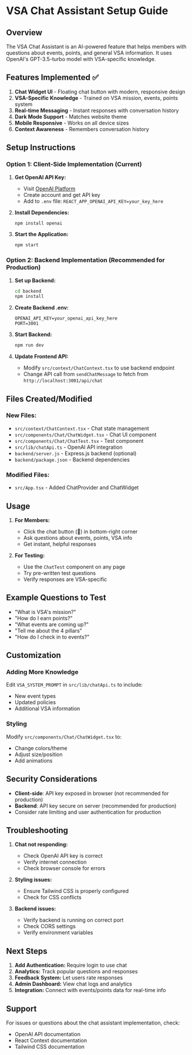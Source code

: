 # VSA Chat Assistant Setup Guide

## Overview
The VSA Chat Assistant is an AI-powered feature that helps members with questions about events, points, and general VSA information. It uses OpenAI's GPT-3.5-turbo model with VSA-specific knowledge.

## Features Implemented ✅

1. **Chat Widget UI** - Floating chat button with modern, responsive design
2. **VSA-Specific Knowledge** - Trained on VSA mission, events, points system
3. **Real-time Messaging** - Instant responses with conversation history
4. **Dark Mode Support** - Matches website theme
5. **Mobile Responsive** - Works on all device sizes
6. **Context Awareness** - Remembers conversation history

## Setup Instructions

### Option 1: Client-Side Implementation (Current)

1. **Get OpenAI API Key:**
   - Visit [OpenAI Platform](https://platform.openai.com/)
   - Create account and get API key
   - Add to `.env` file: `REACT_APP_OPENAI_API_KEY=your_key_here`

2. **Install Dependencies:**
   ```bash
   npm install openai
   ```

3. **Start the Application:**
   ```bash
   npm start
   ```

### Option 2: Backend Implementation (Recommended for Production)

1. **Set up Backend:**
   ```bash
   cd backend
   npm install
   ```

2. **Create Backend .env:**
   ```
   OPENAI_API_KEY=your_openai_api_key_here
   PORT=3001
   ```

3. **Start Backend:**
   ```bash
   npm run dev
   ```

4. **Update Frontend API:**
   - Modify `src/context/ChatContext.tsx` to use backend endpoint
   - Change API call from `sendChatMessage` to fetch from `http://localhost:3001/api/chat`

## Files Created/Modified

### New Files:
- `src/context/ChatContext.tsx` - Chat state management
- `src/components/Chat/ChatWidget.tsx` - Chat UI component
- `src/components/Chat/ChatTest.tsx` - Test component
- `src/lib/chatApi.ts` - OpenAI API integration
- `backend/server.js` - Express.js backend (optional)
- `backend/package.json` - Backend dependencies

### Modified Files:
- `src/App.tsx` - Added ChatProvider and ChatWidget

## Usage

1. **For Members:**
   - Click the chat button (💬) in bottom-right corner
   - Ask questions about events, points, VSA info
   - Get instant, helpful responses

2. **For Testing:**
   - Use the `ChatTest` component on any page
   - Try pre-written test questions
   - Verify responses are VSA-specific

## Example Questions to Test

- "What is VSA's mission?"
- "How do I earn points?"
- "What events are coming up?"
- "Tell me about the 4 pillars"
- "How do I check in to events?"

## Customization

### Adding More Knowledge
Edit `VSA_SYSTEM_PROMPT` in `src/lib/chatApi.ts` to include:
- New event types
- Updated policies
- Additional VSA information

### Styling
Modify `src/components/Chat/ChatWidget.tsx` to:
- Change colors/theme
- Adjust size/position
- Add animations

## Security Considerations

- **Client-side**: API key exposed in browser (not recommended for production)
- **Backend**: API key secure on server (recommended for production)
- Consider rate limiting and user authentication for production

## Troubleshooting

1. **Chat not responding:**
   - Check OpenAI API key is correct
   - Verify internet connection
   - Check browser console for errors

2. **Styling issues:**
   - Ensure Tailwind CSS is properly configured
   - Check for CSS conflicts

3. **Backend issues:**
   - Verify backend is running on correct port
   - Check CORS settings
   - Verify environment variables

## Next Steps

1. **Add Authentication:** Require login to use chat
2. **Analytics:** Track popular questions and responses
3. **Feedback System:** Let users rate responses
4. **Admin Dashboard:** View chat logs and analytics
5. **Integration:** Connect with events/points data for real-time info

## Support

For issues or questions about the chat assistant implementation, check:
- OpenAI API documentation
- React Context documentation
- Tailwind CSS documentation

